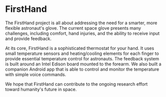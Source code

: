 FirstHand
=========

The FirstHand project is all about addressing the need for a smarter, more flexible astronaut's glove. The current space glove presents many challenges, including comfort, hand injuries, and the ability to receive input and provide feedback.

At its core, FirstHand is a sophisticated thermostat for your hand. It uses small temperature sensors and heating/cooling elements for each finger to provide essential temperature control for astronauts. The feedback system is built around an Intel Edison board mounted to the forearm. We also built a companion Android app that is able to control and monitor the temperature with simple voice commands.

We hope that FirstHand can contribute to the ongoing research effort toward humanity's future in space.
